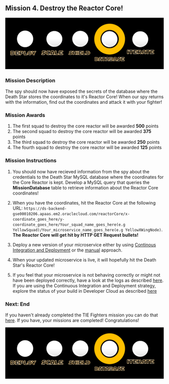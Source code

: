 ## Mission 4. Destroy the Reactor Core! ##

![Mission4](MapDatabaseMission.PNG)

### Mission Description ###

The spy should now have exposed the secrets of the database where the Death Star stores the coordinates to it's Reactor Core! When our spy returns with the information, find out the coordinates and attack it with your fighter!

### Mission Awards ###

1. The first squad to destroy the core reactor will be awarded **500** points
2. The second squad to destroy the core reactor will be awarded **375** points
3. The third squad to destroy the core reactor will be awarded **250** points
4. The fourth squad to destroy the core reactor will be awarded **125** points

### Mission Instructions ###

1. You should now have recieved information from the spy about the credentials to the Death Star MySQL database where the coordinates for the Core Reactor is kept. Develop a MySQL query that queries the **MissionDatabase** table to retrieve information about the Reactor Core coordinates!

2. When you have the coordinates, hit the Reactor Core at the following URL:
```https://ds-backend-gse00010206.apaas.em2.oraclecloud.com/reactorCore/x-coordinate_goes_here/y-coordinate_goes_here/Your_squad_name_goes_here(e.g YellowSquad)/Your_microservice_name_goes_here(e.g YellowXWingNode)```. 
**The Reactor Core will get hit by HTTP GET Request bullets!**

3. Deploy a new version of your microservice either by using [Continous Integration and Deployment](deployment/cicd.md) or the [manual](deployment/manually.md) approach. 

4. When your updated microservice is live, it will hopefully hit the Death Star's Reactor Core!

5. If you feel that your microservice is not behaving correctly or might not have been deployed correctly, have a look at the logs as described [here](../logs.md). If you are using the Continuous Integration and Deployment strategy, explore the status of your build in Developer Cloud as described [here](../devcs.md)

### Next: End ###

If you haven't already completed the TIE Fighters mission you can do that [here](iterate.md). If you have, your missions are completed! Congratulations!

![Mission4](MapDatabaseMission.PNG)
